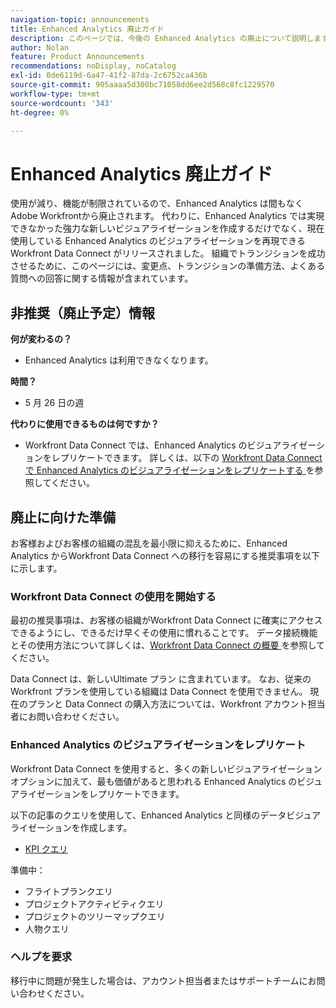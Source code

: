 ```yaml
---
navigation-topic: announcements
title: Enhanced Analytics 廃止ガイド
description: このページでは、今後の Enhanced Analytics の廃止について説明します。
author: Nolan
feature: Product Announcements
recommendations: noDisplay, noCatalog
exl-id: 0de6119d-6a47-41f2-87da-2c6752ca436b
source-git-commit: 905aaaa5d300bc71058dd6ee2d568c8fc1229570
workflow-type: tm+mt
source-wordcount: '343'
ht-degree: 0%

---
```


# Enhanced Analytics 廃止ガイド

使用が減り、機能が制限されているので、Enhanced Analytics は間もなくAdobe Workfrontから廃止されます。 代わりに、Enhanced Analytics では実現できなかった強力な新しいビジュアライゼーションを作成するだけでなく、現在使用している Enhanced Analytics のビジュアライゼーションを再現できるWorkfront Data Connect がリリースされました。 組織でトランジションを成功させるために、このページには、変更点、トランジションの準備方法、よくある質問への回答に関する情報が含まれています。

## 非推奨（廃止予定）情報

**何が変わるの？**

* Enhanced Analytics は利用できなくなります。

**時間？**

* 5 月 26 日の週

**代わりに使用できるものは何ですか？**

* Workfront Data Connect では、Enhanced Analytics のビジュアライゼーションをレプリケートできます。 詳しくは、以下の [Workfront Data Connect で Enhanced Analytics のビジュアライゼーションをレプリケートする ](#replicate-enhanced-analytics-visualizations-in-workfront-data-connect) を参照してください。

## 廃止に向けた準備

お客様およびお客様の組織の混乱を最小限に抑えるために、Enhanced Analytics からWorkfront Data Connect への移行を容易にする推奨事項を以下に示します。

### Workfront Data Connect の使用を開始する

最初の推奨事項は、お客様の組織がWorkfront Data Connect に確実にアクセスできるようにし、できるだけ早くその使用に慣れることです。 データ接続機能とその使用方法について詳しくは、[Workfront Data Connect の概要 ](/help/quicksilver/reports-and-dashboards/data-lake/data-lake-overview.md) を参照してください。

Data Connect は、新しいUltimate プラン <!--, and can be purchased as an add-on to the new Select and Prime plans--> に含まれています。 なお、従来のWorkfront プランを使用している組織は Data Connect を使用できません。 現在のプランと Data Connect の購入方法については、Workfront アカウント担当者にお問い合わせください。

### Enhanced Analytics のビジュアライゼーションをレプリケート

Workfront Data Connect を使用すると、多くの新しいビジュアライゼーションオプションに加えて、最も価値があると思われる Enhanced Analytics のビジュアライゼーションをレプリケートできます。

以下の記事のクエリを使用して、Enhanced Analytics と同様のデータビジュアライゼーションを作成します。


* [KPI クエリ](/help/quicksilver/reports-and-dashboards/data-lake/enhanced-analytics-queries/kpi-queries.md)

準備中：

* フライトプランクエリ
* プロジェクトアクティビティクエリ
* プロジェクトのツリーマップクエリ
* 人物クエリ

<!--
* [Flight plan queries](/help/quicksilver/reports-and-dashboards/data-lake/enhanced-analytics-queries/flight-plan-queries.md)
* [Project activities queries](/help/quicksilver/reports-and-dashboards/data-lake/enhanced-analytics-queries/project-activity-queries.md)
* [Project treemap queries](/help/quicksilver/reports-and-dashboards/data-lake/enhanced-analytics-queries/project-tree-map-queries.md) 
* [People queries](/help/quicksilver/reports-and-dashboards/data-lake/enhanced-analytics-queries/people-queries.md)
-->

### ヘルプを要求

移行中に問題が発生した場合は、アカウント担当者またはサポートチームにお問い合わせください。

<!--
## FAQ

+++ Will I be able to continue using Enhanced Analytics after the deprecation?

No, it will be completely removed from the application.
+++

+++ What do I do if my organization is on a legacy Workfront plan but I want to use Data Connect?

Contact your account representative about moving to one of the new Workfront plans.
+++
-->
